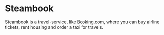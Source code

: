 # Steambook
Steambook is a travel-service, like Booking.com, where you can buy airline tickets, rent housing and order a taxi for travels.

